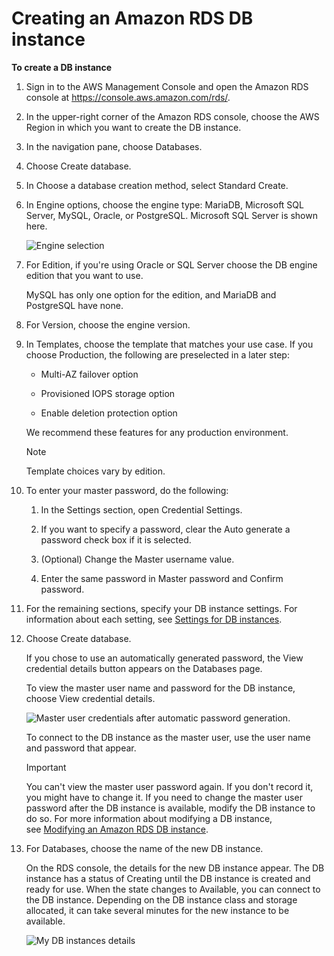 # Creating an Amazon RDS DB instance
**To create a DB instance**

1.  Sign in to the AWS Management Console and open the Amazon RDS console at <https://console.aws.amazon.com/rds/>.

2.  In the upper-right corner of the Amazon RDS console, choose the AWS Region in which you want to create the DB instance.

3.  In the navigation pane, choose Databases.

4.  Choose Create database.

5.  In Choose a database creation method, select Standard Create.

6.  In Engine options, choose the engine type: MariaDB, Microsoft SQL Server, MySQL, Oracle, or PostgreSQL. Microsoft SQL Server is shown here.

    ![
    						Engine selection
    					](https://docs.aws.amazon.com/AmazonRDS/latest/UserGuide/images/SQLSvr-Launch01.png)

7.  For Edition, if you're using Oracle or SQL Server choose the DB engine edition that you want to use.

    MySQL has only one option for the edition, and MariaDB and PostgreSQL have none.

8.  For Version, choose the engine version.

9.  In Templates, choose the template that matches your use case. If you choose Production, the following are preselected in a later step:

    -   Multi-AZ failover option

    -   Provisioned IOPS storage option

    -   Enable deletion protection option

    We recommend these features for any production environment.

    Note

    Template choices vary by edition.

10. To enter your master password, do the following:

    1.  In the Settings section, open Credential Settings.

    2.  If you want to specify a password, clear the Auto generate a password check box if it is selected.

    3.  (Optional) Change the Master username value.

    4.  Enter the same password in Master password and Confirm password.

11. For the remaining sections, specify your DB instance settings. For information about each setting, see [Settings for DB instances](https://docs.aws.amazon.com/AmazonRDS/latest/UserGuide/USER_CreateDBInstance.html#USER_CreateDBInstance.Settings).

12. Choose Create database.

    If you chose to use an automatically generated password, the View credential details button appears on the Databases page.

    To view the master user name and password for the DB instance, choose View credential details.

    ![
    						Master user credentials after automatic password generation.
    					](https://docs.aws.amazon.com/AmazonRDS/latest/UserGuide/images/easy-create-credentials.png)

    To connect to the DB instance as the master user, use the user name and password that appear.

    Important

    You can't view the master user password again. If you don't record it, you might have to change it. If you need to change the master user password after the DB instance is available, modify the DB instance to do so. For more information about modifying a DB instance, see [Modifying an Amazon RDS DB instance](https://docs.aws.amazon.com/AmazonRDS/latest/UserGuide/Overview.DBInstance.Modifying.html).

13. For Databases, choose the name of the new DB instance.

    On the RDS console, the details for the new DB instance appear. The DB instance has a status of Creating until the DB instance is created and ready for use. When the state changes to Available, you can connect to the DB instance. Depending on the DB instance class and storage allocated, it can take several minutes for the new instance to be available.

    ![
    						My DB instances details
    					](https://docs.aws.amazon.com/AmazonRDS/latest/UserGuide/images/SQLSvr-Launch05.png)